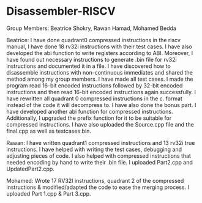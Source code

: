 # Disassembler-RISCV

Group Members:
Beatrice Shokry,
Rawan Hamad,
Mohamed Bedda


Beatrice: I have done quadrant0 compressed instructions in the riscv manual, I have done 18 rv32i instructions with their test cases. I have also developed the abi function to write registers according to ABI. Moreover, I have found out necessary instructions to generate .bin file for rv32i instructions and documented it in a file. I have discovered how to disassemble instructions with non-continuous immediates and shared the method among my group members. I have made all test cases. I made the program read 16-bit encoded instructions followed by 32-bit encoded instructions and then read 16-bit encoded instructions again successfully. I have rewritten all quadrant 0 compressed instructions in the c. format instead of the code it will decompress to. I have also done the bonus part. I have developed another abi function for compressed instructions. Additionally, I upgraded the prefix function for it to be suitable for compressed instructions. I have also uploaded the Source.cpp file and the final.cpp as well as testcases.bin.


Rawan: I have written quadrant1 compressed instructions and 13 rv32i true instructions. I have helped with writing the test cases, debugging and adjusting pieces of code.  I also helped with compressed instructions that needed encoding by hand to write their .bin file. I uploaded Part2.cpp and UpdatedPart2.cpp.


Mohamed: Wrote 17 RV32I instructions, quadrant 2 of the compressed instructions & modified/adapted the code to ease the merging process. I uploaded Part 1.cpp & Part 3.cpp.
